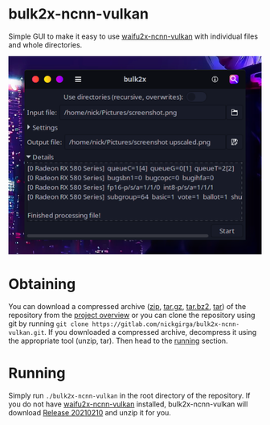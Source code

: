 # bulk2x-ncnn-vulkan
Simple GUI to make it easy to use [waifu2x-ncnn-vulkan](https://github.com/nihui/waifu2x-ncnn-vulkan) with individual files and whole directories.

![screenshot_0.png](.screenshots/screenshot_0.png)

# Obtaining
You can download a compressed archive ([zip](https://gitlab.com/nickgirga/bulk2x-ncnn-vulkan/-/archive/master/bulk2x-ncnn-vulkan-master.zip), [tar.gz](https://gitlab.com/nickgirga/bulk2x-ncnn-vulkan/-/archive/master/bulk2x-ncnn-vulkan-master.tar.gz), [tar.bz2](https://gitlab.com/nickgirga/bulk2x-ncnn-vulkan/-/archive/master/bulk2x-ncnn-vulkan-master.tar.bz2), [tar](https://gitlab.com/nickgirga/bulk2x-ncnn-vulkan/-/archive/master/bulk2x-ncnn-vulkan-master.tar)) of the repository from the [project overview](https://gitlab.com/nickgirga/bulk2x-ncnn-vulkan) or you can clone the repository using git by running `git clone https://gitlab.com/nickgirga/bulk2x-ncnn-vulkan.git`. If you downloaded a compressed archive, decompress it using the appropriate tool (unzip, tar). Then head to the [running](#running) section.

# Running
Simply run `./bulk2x-ncnn-vulkan` in the root directory of the repository. If you do not have [waifu2x-ncnn-vulkan](https://github.com/nihui/waifu2x-ncnn-vulkan) installed, bulk2x-ncnn-vulkan will download [Release 20210210](https://github.com/nihui/waifu2x-ncnn-vulkan/releases/tag/20210210) and unzip it for you.

